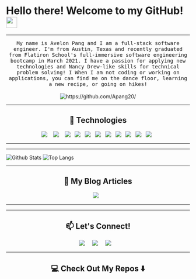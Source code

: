 # Hello there! Welcome to my GitHub! <img src="https://raw.githubusercontent.com/MartinHeinz/MartinHeinz/master/wave.gif" width="30px">

<hr>
<p align="center">
  <samp>
   My name is Avelon Pang and I am a full-stack software engineer. I'm from Austin, Texas and recently graduated from Flatiron School's full-immersive software engineering bootcamp in March 2021. I have a passion for applying new technologies and Nancy Drew-like skills for technical problem solving! I 
When I am not coding or working on applications, you can find me on the dance floor, learning a new recipe, or going on hikes! 
  </samp>
  <br> <br>
  <img src="https://komarev.com/ghpvc/?username=Apang20" alt="https://github.com/Apang20/" />
</p>


<hr>
<h2 align="center"> 🔭 Technologies </h2>
<p align="center">
  <img src="https://img.shields.io/badge/JavaScript-323330?style=for-the-badge&logo=javascript&logoColor=F7DF1E" />&nbsp;&nbsp;&nbsp;
  <img src="https://img.shields.io/badge/React-20232A?style=for-the-badge&logo=react&logoColor=61DAFB" />&nbsp;&nbsp;&nbsp;
  <img src="https://img.shields.io/badge/React_Router-CA4245?style=for-the-badge&logo=react-router&logoColor=white" />&nbsp;&nbsp;
  <img src="https://img.shields.io/badge/Ruby-CC342D?style=for-the-badge&logo=ruby&logoColor=white" />&nbsp;&nbsp;
  <img src="https://img.shields.io/badge/Ruby_on_Rails-CC0000?style=for-the-badge&logo=ruby-on-rails&logoColor=white" />&nbsp;&nbsp;
  <img src="https://img.shields.io/badge/CSS-239120?&style=for-the-badge&logo=css3&logoColor=white" />&nbsp;&nbsp;
  <img src="https://img.shields.io/badge/HTML-239120?style=for-the-badge&logo=html5&logoColor=white" />&nbsp;&nbsp;
  <img src="https://img.shields.io/badge/Material--UI-0081CB?style=for-the-badge&logo=material-ui&logoColor=white" />&nbsp;&nbsp;
    <img src="https://img.shields.io/badge/Chakra--UI-0081CB?style=for-the-badge&logo=chakra-ui&logoColor=white" />&nbsp;&nbsp;
  <img src="https://img.shields.io/badge/PostgreSQL-316192?style=for-the-badge&logo=postgresql&logoColor=white" />&nbsp;&nbsp;
  <img src="https://img.shields.io/badge/SQLite-07405E?style=for-the-badge&logo=sqlite&logoColor=white" />&nbsp;&nbsp;
</p>

<hr>
<hr>


![Github Stats](https://github-readme-stats.vercel.app/api?username=Apang20&count_private=true&show_icons=true&include_all_commits=true)
![Top Langs](https://github-readme-stats.vercel.app/api/top-langs/?username=Apang20&hide=TeX&layout=compact)
<hr>


<h2 align="center">💬 My Blog Articles</h2>
<p align="center" align='right'>
  <a target="_blank"href="https://avelonpang.medium.com/"><img src="https://img.shields.io/badge/Medium%20-%231572B6.svg?&style=for-the-badge&logo=medium&logoColor=white" /></a>&nbsp;&nbsp;&nbsp;
</p>

<hr>
  <hr>

<h2  align="center">📫 Let's Connect!</h2>
<p align="center">
  <a target="_blank"href="https://www.linkedin.com/in/avelon-pang-82327360/"><img src="https://img.shields.io/badge/linkedin-%230077B5.svg?&style=for-the-badge&logo=linkedin&logoColor=white" /></a>&nbsp;&nbsp;&nbsp;&nbsp;
  <a target="_blank"href="https://twitter.com/AvelonP"><img src="https://img.shields.io/badge/twitter-%231DA1F2.svg?&style=for-the-badge&logo=twitter&logoColor=white" /></a>&nbsp;&nbsp;&nbsp;&nbsp;
  <a href="mailto:avelonpang@gmail.com?subject=Hello%20Ileri,%20From%20Github"><img src="https://img.shields.io/badge/gmail-%23D14836.svg?&style=for-the-badge&logo=gmail&logoColor=white" /></a>&nbsp;&nbsp;&nbsp;&nbsp;
</p>

<hr>

<h2  align="center">💻 Check Out My Repos ⬇️ </h2>
  
  
  
<!--
[<img src='https://cdn.jsdelivr.net/npm/simple-icons@3.0.1/icons/github.svg' alt='github' height='40'>](https://github.com/Apang20) 
[<img src='https://cdn.jsdelivr.net/npm/simple-icons@3.0.1/icons/linkedin.svg' alt='linkedin' height='40'>](https://www.linkedin.com/in/https://www.linkedin.com/in/avelon-pang-82327360//) 
[<img src='https://cdn.jsdelivr.net/npm/simple-icons@3.0.1/icons/twitter.svg' alt='twitter' height='40'>](https://twitter.com/@AvelonP) 
[<img src='https://cdn.jsdelivr.net/npm/simple-icons@3.0.1/icons/medium.svg' alt='medium' height='40'>](https://avelonpang.medium.com/)  
 

<!--
- 🔭 I’m currently working on JS/React applications 
- 🌱 I’m currently learning React Hooks and Redux 
- 💬 Ask me about anything! 
- 😄 Pronouns: she/her/hers 
- 👑 Fun fact: I was part-time professional Disney princess 

<!--
## Skills & Experience 
Ruby - Ruby on Rails - SQL - JavaScript - React - HTML - CSS - Material-UI - Chakra-UI - Figma
<!--
## Let's Connect!
[<img src='https://cdn.jsdelivr.net/npm/simple-icons@3.0.1/icons/github.svg' alt='github' height='40'>](https://github.com/Apang20)  [<img src='https://cdn.jsdelivr.net/npm/simple-icons@3.0.1/icons/linkedin.svg' alt='linkedin' height='40'>](https://www.linkedin.com/in/https://www.linkedin.com/in/avelon-pang-82327360//)  [<img src='https://cdn.jsdelivr.net/npm/simple-icons@3.0.1/icons/twitter.svg' alt='twitter' height='40'>](https://twitter.com/@AvelonP)  [<img src='https://cdn.jsdelivr.net/npm/simple-icons@3.0.1/icons/medium.svg' alt='medium' height='40'>](https://avelonpang.medium.com/)  
<!--
![GitHub stats](https://github-readme-stats.vercel.app/api?username=Apang20&show_icons=true)  
-->

 
